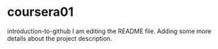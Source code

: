 # coursera01
introduction-to-github
I am editing the README file. Adding some more details about the project description.
